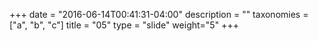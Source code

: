 +++
date = "2016-06-14T00:41:31-04:00"
description = ""
taxonomies = ["a", "b", "c"]
title = "05"
type = "slide"
weight="5"
+++

